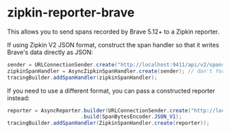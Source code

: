 # zipkin-reporter-brave
This allows you to send spans recorded by Brave 5.12+ to a Zipkin reporter.

If using Zipkin V2 JSON format, construct the span handler so that it writes Brave's data
directly as JSON:
```java
sender = URLConnectionSender.create("http://localhost:9411/api/v2/spans");
zipkinSpanHandler = AsyncZipkinSpanHandler.create(sender); // don't forget to close!
tracingBuilder.addSpanHandler(zipkinSpanHandler);
```

If you need to use a different format, you can pass a constructed reporter instead:
```java
reporter = AsyncReporter.builder(URLConnectionSender.create("http://localhost:9411/api/v1/spans"))
                        .build(SpanBytesEncoder.JSON_V1);
tracingBuilder.addSpanHandler(ZipkinSpanHandler.create(reporter));
```
